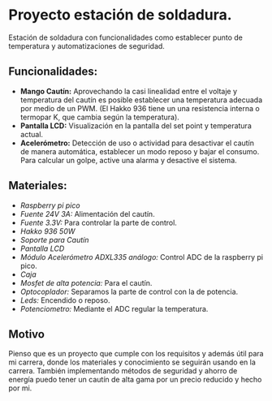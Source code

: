 # Proyecto estación de soldadura.
Estación de soldadura con funcionalidades como establecer punto de temperatura y automatizaciones de seguridad.

## Funcionalidades:

- **Mango Cautín:** Aprovechando la casi linealidad entre el voltaje y temperatura del cautín es posible establecer una temperatura adecuada por medio de un PWM. (El Hakko 936 tiene un una resistencia interna o termopar K, que cambia según la temperatura).
- **Pantalla LCD:** Visualización en la pantalla del set point y temperatura actual.
- **Acelerómetro:** Detección de uso o actividad para desactivar el cautín de manera automática, establecer un modo reposo y bajar el consumo. Para calcular un golpe, active una alarma y desactive el sistema.
	
## Materiales:
- *Raspberry pi pico*
- *Fuente 24V 3A:* Alimentación del cautín.
- *Fuente 3.3V:* Para controlar la parte de control.
- *Hakko 936 50W*
- *Soporte para Cautín*
- *Pantalla LCD*
- *Módulo Acelerómetro ADXL335 análogo:* Control ADC de la raspberry pi pico.
- *Caja*
- *Mosfet de alta potencia:* Para el cautín.
- *Optocoplador:* Separamos la parte de control con la de potencia.
- *Leds:* Encendido o reposo.
- *Potenciometro:* Mediante el ADC regular la temperatura.

## Motivo
Pienso que es un proyecto que cumple con los requisitos y además útil para mi carrera, donde los materiales y conocimiento se seguirán usando en la carrera. También implementando métodos de seguridad y ahorro de energía puedo tener un cautín de alta gama por un precio reducido y hecho por mi.
